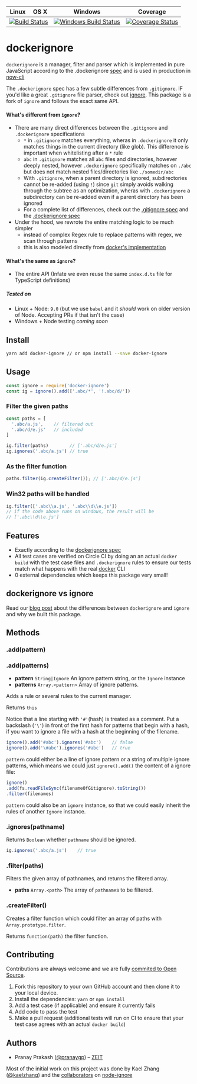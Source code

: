<table><thead>
  <tr>
    <th>Linux</th>
    <th>OS X</th>
    <th>Windows</th>
    <th>Coverage</th>
  </tr>
</thead><tbody><tr>
  <td colspan="2" align="center">
    <a href="https://circleci.com/gh/zeit/dockerignore">
    <img
      src="https://circleci.com/gh/zeit/dockerignore.svg?style=svg"
      alt="Build Status" /></a>
  </td>
  <td align="center">
    <a href="https://ci.appveyor.com/project/zeit/dockerignore">
    <img
      src="https://ci.appveyor.com/api/projects/status/github/zeit/dockerignore?branch=master&svg=true"
      alt="Windows Build Status" /></a>
  </td>
  <td align="center">
    <a href="https://codecov.io/gh/zeit/dockerignore">
    <img
      src="https://codecov.io/gh/zeit/dockerignore/branch/master/graph/badge.svg"
      alt="Coverage Status" /></a>
  </td>
</tr></tbody></table>

# dockerignore

`dockerignore` is a manager, filter and parser which is implemented in pure JavaScript according to the .dockerignore [spec](https://docs.docker.com/engine/reference/builder/#dockerignore-file) and is used in production in [now-cli](https://github.com/zeit/now-cli/)

The `.dockerignore` spec has a few subtle differences from `.gitignore`. IF you'd like a great `.gitignore` file parser, check out [ignore](https://github.com/kaelzhang/node-ignore). This package is a fork of `ignore` and follows the exact same API.

#### What's different from `ignore`?
- There are many direct differences between the `.gitignore` and `.dockerignore` specifications
  - `*` in `.gitignore` matches everything, wheras in `.dockerignore` it only matches things in the current directory (like glob). This difference is important when whitelisting after a `*` rule
  - `abc` in `.gitignore` matches all `abc` files and directories, however deeply nested, however `.dockerignore` specifically matches on `./abc` but does not match nested files/directories like `./somedir/abc`
  - With `.gitignore`, when a parent directory is ignored, subdirectories cannot be re-added (using `!`) since `git` simply avoids walking through the subtree as an optimization, wheras with `.dockerignore` a subdirectory can be re-added even if a parent directory has been ignored
  - For a complete list of differences, check out the [.gitignore spec](https://git-scm.com/docs/gitignore) and the [.dockerignore spec](https://docs.docker.com/engine/reference/builder/#dockerignore-file)
- Under the hood, we rewrote the entire matching logic to be much simpler
  - instead of complex Regex rule to replace patterns with regex, we scan through patterns
  - this is also modeled directly from [docker's implementation](https://github.com/docker/docker-ce/blob/7d44629ea2c739e7803acc77b84ee8dd2a8c4746/components/engine/pkg/fileutils/fileutils.go)

#### What's the same as `ignore`?
- The entire API (Infate we even reuse the same `index.d.ts` file for TypeScript definitions)

##### Tested on

- Linux + Node: `9.0` (but we use `babel` and it *should* work on older version of Node. Accepting PRs if that isn't the case)
- Windows + Node testing *coming soon*

## Install

```bash
yarn add docker-ignore // or npm install --save docker-ignore
```


## Usage

```js
const ignore = require('docker-ignore')
const ig = ignore().add(['.abc/*', '!.abc/d/'])
```

### Filter the given paths

```js
const paths = [
  '.abc/a.js',    // filtered out
  '.abc/d/e.js'   // included
]

ig.filter(paths)        // ['.abc/d/e.js']
ig.ignores('.abc/a.js') // true
```

### As the filter function

```js
paths.filter(ig.createFilter()); // ['.abc/d/e.js']
```

### Win32 paths will be handled

```js
ig.filter(['.abc\\a.js', '.abc\\d\\e.js'])
// if the code above runs on windows, the result will be
// ['.abc\\d\\e.js']
```

## Features

- Exactly according to the [dockerignore spec](https://docs.docker.com/engine/reference/builder/#dockerignore-file) 
- All test cases are verified on Circle CI by doing an an actual `docker build` with the test case files and `.dockerignore` rules to ensure our tests match what happens with the real [docker](https://www.docker.com/) CLI
- 0 external dependencies which keeps this package very small!

## dockerignore vs ignore

Read our [blog post](https://zeit.co/blog) about the differences between `dockerignore` and `ignore` and why we built this package.

## Methods

### .add(pattern)
### .add(patterns)

- **pattern** `String|Ignore` An ignore pattern string, or the `Ignore` instance
- **patterns** `Array.<pattern>` Array of ignore patterns.

Adds a rule or several rules to the current manager.

Returns `this`

Notice that a line starting with `'#'`(hash) is treated as a comment. Put a backslash (`'\'`) in front of the first hash for patterns that begin with a hash, if you want to ignore a file with a hash at the beginning of the filename.

```js
ignore().add('#abc').ignores('#abc')    // false
ignore().add('\#abc').ignores('#abc')   // true
```

`pattern` could either be a line of ignore pattern or a string of multiple ignore patterns, which means we could just `ignore().add()` the content of a ignore file:

```js
ignore()
.add(fs.readFileSync(filenameOfGitignore).toString())
.filter(filenames)
```

`pattern` could also be an `ignore` instance, so that we could easily inherit the rules of another `Ignore` instance.

### .ignores(pathname)

Returns `Boolean` whether `pathname` should be ignored.

```js
ig.ignores('.abc/a.js')    // true
```

### .filter(paths)

Filters the given array of pathnames, and returns the filtered array.

- **paths** `Array.<path>` The array of `pathname`s to be filtered.

### .createFilter()

Creates a filter function which could filter an array of paths with `Array.prototype.filter`.

Returns `function(path)` the filter function.

## Contributing

Contributions are always welcome and we are fully [commited to Open Source](https://zeit.co/blog/oss).

1. Fork this repository to your own GitHub account and then clone it to your local device.
2. Install the dependencies: `yarn` or `npm install`
3. Add a test case (if applicable) and ensure it currently fails
4. Add code to pass the test
5. Make a pull request (additional tests will run on CI to ensure that your test case agrees with an actual `docker build`)

## Authors
  - Pranay Prakash ([@pranaygp](https://twitter.com/pranaygp)) – [ZEIT](https://zeit.co)
  
  Most of the initial work on this project was done by Kael Zhang ([@kaelzhang](https://github.com/kaelzhang)) and the [collaborators](https://github.com/kaelzhang/node-ignore#collaborators) on [node-ignore](https://github.com/kaelzhang/node-ignore)